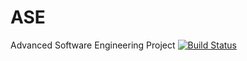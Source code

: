 # ASE
Advanced Software Engineering Project
[![Build Status](https://travis-ci.org/Amos94/ASE.svg?branch=master)](https://travis-ci.org/Amos94/ASE)
